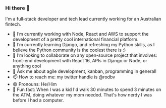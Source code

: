### Hi there 👋

I'm a full-stack developer and tech lead currently working for an Australian fintech.

- 🔭 I’m currently working with Node, React and AWS to support the development of a pretty cool international financial platform.
- 🌱 I’m currently learning Django, and refreshing my Python skills, as I believe the Python community is the coolest there is :)
- 👯 I’m looking to collaborate on any open-source project that involves: front-end development with React 16, APIs in Django or Node, or anything cool
- 💬 Ask me about agile development, kanban, programming in general!
- 📫 How to reach me: my twitter handle is @rodbv
- 😄 Pronouns: He/Him
- 🥴 Fun fact: When I was a kid I'd walk 30 minutes to spend 3 minutes on the ATM, doing whatever my mom needed. That's how nerdy I was before I had a computer.
